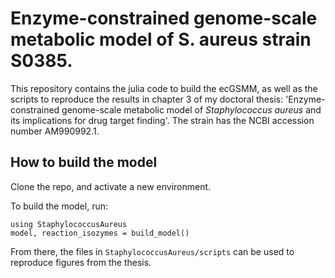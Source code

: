 # Enzyme-constrained genome-scale metabolic model of S. aureus strain S0385.

This repository contains the julia code to build the ecGSMM, as well as the scripts to reproduce the results in chapter 3 of my doctoral thesis: 'Enzyme-constrained genome-scale metabolic model of _Staphylococcus aureus_ and its implications for drug target finding'. The strain has the NCBI accession number AM990992.1.

## How to build the model 

Clone the repo, and activate a new environment. 

To build the model, run:
```
using StaphylococcusAureus
model, reaction_isozymes = build_model()
```

From there, the files in ```StaphylococcusAureus/scripts``` can be used to reproduce figures from the thesis.

